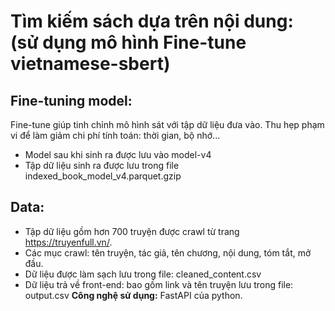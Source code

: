 
# Tìm kiếm sách dựa trên nội dung: (sử dụng mô hình Fine-tune vietnamese-sbert)

## Fine-tuning model:
Fine-tune giúp tinh chỉnh mô hình sát với tập dữ liệu đưa vào. Thu hẹp phạm vi để làm giảm chi phí tính toán: thời gian, bộ nhớ...
- Model sau khi sinh ra được lưu vào model-v4
- Tập dữ liệu sinh ra được lưu trong file indexed_book_model_v4.parquet.gzip 

## Data:
- Tập dữ liệu gồm hơn 700 truyện được crawl từ trang https://truyenfull.vn/.
- Các mục crawl: tên truyện, tác giả, tên chương, nội dung, tóm tắt, mở đầu.
- Dữ liệu được làm sạch lưu trong file: cleaned_content.csv
- Dữ liệu trả về front-end: bao gồm link và tên truyện lưu trong file: output.csv
**Công nghệ sử dụng:** FastAPI của python.
